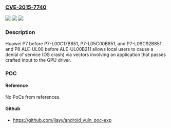 ### [CVE-2015-7740](https://cve.mitre.org/cgi-bin/cvename.cgi?name=CVE-2015-7740)
![](https://img.shields.io/static/v1?label=Product&message=n%2Fa&color=blue)
![](https://img.shields.io/static/v1?label=Version&message=n%2Fa&color=blue)
![](https://img.shields.io/static/v1?label=Vulnerability&message=n%2Fa&color=brighgreen)

### Description

Huawei P7 before P7-L00C17B851, P7-L05C00B851, and P7-L09C92B851 and P8 ALE-UL00 before ALE-UL00B211 allows local users to cause a denial of service (OS crash) via vectors involving an application that passes crafted input to the GPU driver.

### POC

#### Reference
No PoCs from references.

#### Github
- https://github.com/jiayy/android_vuln_poc-exp

